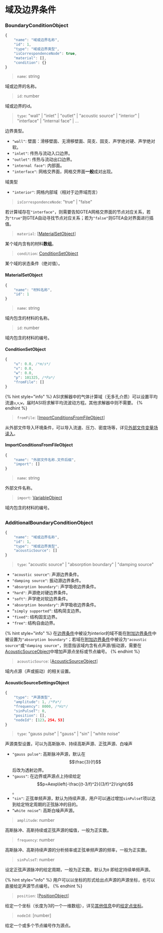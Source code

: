 # 域及边界条件

### BoundaryConditionObject <a id="bco"></a>

```javascript
{
    "name": "域或边界名称",
    "id": 1,
    "type": "域或边界类型",
    "isCorrespondenceNode": true,
    "material": [],
    "condition": {}
}
```

> `name`: string

域或边界的名称。

> `id`: number

域或边界的id。

> `type`: "wall" \| "inlet" \| "outlet" \| "acoustic source" \| "interior" \| "interface" \| “internal face” \| ...

边界类型。

* `"wall"`: 壁面：滑移壁面、无滑移壁面、简支、固支、声学绝对硬、声学绝对软。
* `"inlet"`: 传热与流动入口边界。
* `"outlet"`: 传热与流动出口边界。
* `"internal face"`: 内部面。
* `"interface"`: 网格交界面，网格交界面**一般**成对出现。

域类型

* `"interior"`: 网格内部域（相对于边界域而言）

> `isCorrespondenceNode`: "true" \| "false"

若计算域存在`"interface"`，则需要告知GTEA网格交界面的节点对应关系，若为`"true"`则GTEA自动寻找节点对应关系；若为`"false"`则GTEA会对界面进行插值。

> `material`: \[[MaterialSetObject](boundarycondition.md#materialsetobject)\]

某个域内含有的材料**数组**。

> `condition`: [ConditionSetObject](boundarycondition.md#conditionsetobject)

某个域的状态条件（绝对值）。

#### MaterialSetObject 

```javascript
{
    "name": "材料名称",
    "id": 1
}
```

> `name`: string

域内包含的材料的名称。

> `id`: number

域内包含的材料的编号。

#### ConditionSetObject

```javascript
{
    "u": 0.0, /*m/s*/
    "v": 0.0,
    "w": 0.0,
    "p": 101325, /*Pa*/
    "fromFile": []
}
```

{% hint style="info" %}
ASI求解器中的气体计算域（无多孔介质）可以设置平均流速`u`,`v`,`w`，届时ASI将求解平均流波动方程。其他求解器中则不需要。
{% endhint %}

> `fromFile`: \[[ImportConditionsFromFileObject](boundarycondition.md#importconditionsfromfileobject)\]

从外部文件导入环境条件，可以导入流速、压力、密度场等，详见[外部文件变量场读入](boundarycondition.md#importconditionsfromfileobject)。

#### ImportConditionsFromFileObject

```javascript
{
    "name": "外部文件名称.文件后缀",
    "import": []
}
```

> `name`: string

外部文件名称。

> `import`: [VariableObject](others.md#variableobject)

域内包含的材料的编号。

## 

### AdditionalBoundaryConditionObject <a id="abco"></a>

```javascript
{
    "name": "域或边界名称",
    "id": 1,
    "type": "域或边界类型",
    "acousticSource": []
}
```

> `type`: "acoustic source" \| "absorption boundary" \| "damping source"

* `"acoustic source"`: 声源边界条件。
* `"damping source"`: 振动源边界条件。
* `"absorption boundary"`: 声学吸收边界条件。
* `"hard"`: 声源绝对硬边界条件。
* `"soft"`: 声学绝对软边界条件。
* `"absorption boundary"`: 声学吸收边界条件。
* `”simply supported“`: 结构简支边界。
* `"fixed"`: 结构固支边界。
* `"free"`: 结构自由边界。

{% hint style="info" %}
在[边界条件](boundarycondition.md#bco)中被设为interior的域不能在[附加边界条件](boundarycondition.md#abco)中被设置为`"absorption boundary"`；若域在[附加边界条件](boundarycondition.md#abco)中被设为`"acoustic source"`或`"damping source"`，则意指该域内含有点声源/振动源，需要在[AcousticSourceObject](boundarycondition.md#acousticsourceobject)中增加声源点坐标或节点编号。
{% endhint %}

> `acousticSource`: \[[AcousticSourceObject](boundarycondition.md#acousticsourceobject)\]

域内点源（声或振动）的相关设置。

#### AcousticSourceSettingsObject

```javascript
{
    "type": "声源类型",
    "amplitude": 1, /*Pa*/
    "frequency": 8000, /*Hz*/
    "sinPulseT": 0,
    "position": [],
    "nodeId": [123，254，53]
}
```

> `type`: "gauss pulse" \| "gauss" \| "sin" \| "white noise"

声源类型设置，可以为高斯脉冲、持续高斯声源、正弦声源、白噪声

* `"gauss pulse"`: 高斯脉冲声源，默认在 $$\frac{3}{f}$$ 后改为透射边界。
* `"gauss"`: 在边界或声源点上持续给定 $$p=Aexp\left(-\frac{(t-3/f)^2}{(3/f)^2}\right)$$ 。
* `"sin"`: 正弦单频声源，默认为持续声源，用户可以通过增加`sinPulseT`项以达到给定特定周期的正弦脉冲的目的。
* `”white noise“`: 高斯白噪声声源。

> `amplitude`: number

高斯脉冲、高斯持续或正弦声源的幅值，一般为正实数。

> `frequency`: number

高斯脉冲、高斯持续声源的分析频率或正弦单频声源的频率，一般为正实数。

> `sinPulseT`: number

设定正弦声源脉冲的给定周期，一般为正实数。默认为`0` 即给定持续单频声源。

{% hint style="info" %}
用户可以以坐标的形式给出点声源的声源坐标，也可以直接给定声源节点编号。
{% endhint %}

> `position`: \[[PositionObject](others.md#positionobject)\]

给定一个坐标（长度为3的一个一维数组），详见[其他信息](others.md)中的[给定点坐标](others.md#positionobject)。

> `nodeId`: \[number\]

给定一个或多个节点编号作为源点。



